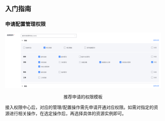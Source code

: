 ## 入门指南

### 申请配置管理权限

![](../media/ebc5646250394450a45f3f47d6f98194.png)

<center>推荐申请的权限模板</center>

接入权限中心后，对应的管理/配置操作需先申请开通对应权限。如需对指定的资源进行相关操作，在选定操作后，再选择具体的资源实例即可。
